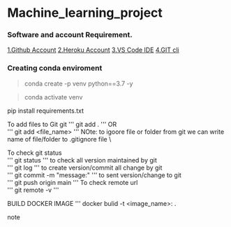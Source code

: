 # Machine_learning_project

### Software and account Requirement.

[1.Github Account](https://github.com/)
[2.Heroku Account](https://dashboard.heroku.com/login)
[3.VS Code IDE](https://code.visualstudio.com/download)
[4.GIT cli](https://git-scm.com/downloads)

### Creating conda enviroment

> conda create -p venv python==3.7 -y 

> conda activate venv

pip install requirements.txt 

To add files to Git git
'''
git add .
'''
OR \
'''
git add <file_name> 
'''
NOte: to igoore file or folder from git we can write name of file/folder to .gitignore file \

To check git status \
'''
git status
'''
to check all version maintained by git \
'''
git log
'''
to create version/commit all change by git \
'''
git commit -m "message:"
'''
to sent version/change to git \
'''
git push origin main
'''
To check remote url \
'''
git remote -v
'''


BUILD DOCKER IMAGE
'''
docker bulid -t <image_name>:<tagname> .

note

